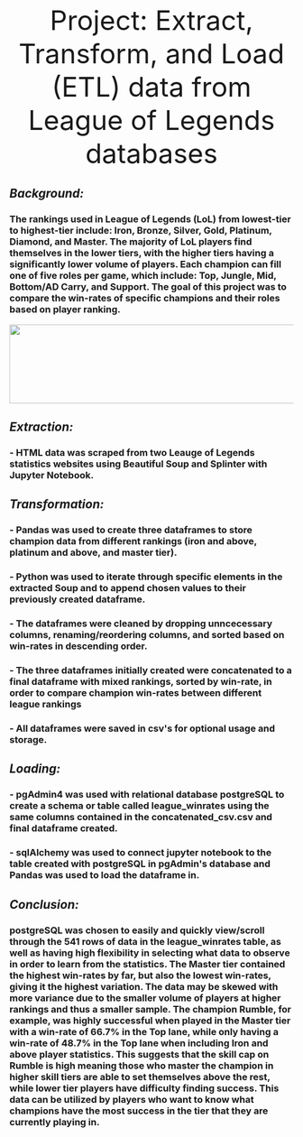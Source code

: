 <p align="center"><font size="+20">Project: Extract, Transform, and Load (ETL) data from League of Legends databases</font></p>

## *Background:* 
### The rankings used in League of Legends (LoL) from lowest-tier to highest-tier include: Iron, Bronze, Silver, Gold, Platinum, Diamond, and Master. The majority of LoL players find themselves in the lower tiers, with the higher tiers having a significantly lower volume of players. Each champion can fill one of five roles per game, which include: Top, Jungle, Mid, Bottom/AD Carry, and Support. The goal of this project was to compare the win-rates of specific champions and their roles based on player ranking.

<p align="center">
  <img width="1400" height="140" src="https://leaguefeed.net/wp-content/uploads/2020/10/image1566790968.jpg">
</p>

## *Extraction:*
### - HTML data was scraped from two Leauge of Legends statistics websites using Beautiful Soup and Splinter with Jupyter Notebook.
    
## *Transformation:*
### - Pandas was used to create three dataframes to store champion data from different rankings (iron and above, platinum and above, and master tier).
### - Python was used to iterate through specific elements in the extracted Soup and to append chosen values to their previously created dataframe.
### - The dataframes were cleaned by dropping unncecessary columns, renaming/reordering columns, and sorted based on win-rates in descending order.
### - The three dataframes initially created were concatenated to a final dataframe with mixed rankings, sorted by win-rate, in order to compare champion win-rates between different league rankings
### - All dataframes were saved in csv's for optional usage and storage.
    
## *Loading:*
### - pgAdmin4 was used with relational database postgreSQL to create a schema or table called league_winrates using the same columns contained in the concatenated_csv.csv and final dataframe created.
### - sqlAlchemy was used to connect jupyter notebook to the table created with postgreSQL in pgAdmin's database and Pandas was used to load the dataframe in.

## *Conclusion:*
### postgreSQL was chosen to easily and quickly view/scroll through the 541 rows of data in the league_winrates table, as well as having high flexibility in selecting what data to observe in order to learn from the statistics. The Master tier contained the highest win-rates by far, but also the lowest win-rates, giving it the highest variation. The data may be skewed with more variance due to the smaller volume of players at higher rankings and thus a smaller sample. The champion Rumble, for example, was highly successful when played in the Master tier with a win-rate of 66.7% in the Top lane, while only having a win-rate of 48.7% in the Top lane when including Iron and above player statistics. This suggests that the skill cap on Rumble is high meaning those who master the champion in higher skill tiers are able to set themselves above the rest, while lower tier players have difficulty finding success. This data can be utilized by players who want to know what champions have the most success in the tier that they are currently playing in.


